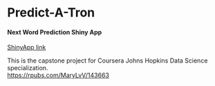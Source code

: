 # Predict-A-Tron
#### Next Word Prediction Shiny App
[ShinyApp link](https://marylvv.shinyapps.io/PredictATron3000/)

This is the capstone project for Coursera Johns Hopkins Data Science specialization. <br>
https://rpubs.com/MaryLvV/143663
